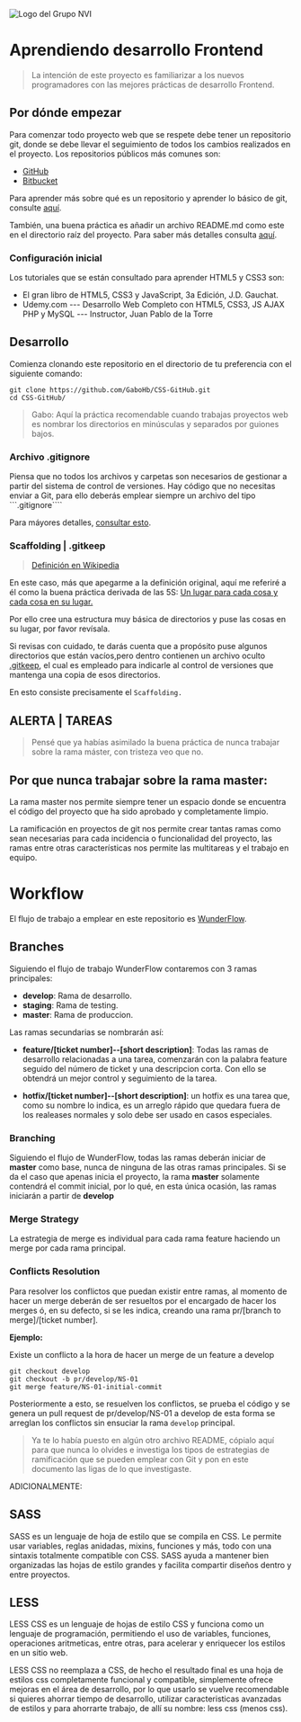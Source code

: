 ![Logo del Grupo NVI](https://raw.githubusercontent.com/jehna/readme-best-practices/master/sample-logo.png)

# Aprendiendo desarrollo Frontend

> La intención de este proyecto es familiarizar a los nuevos programadores con las mejores prácticas de desarrollo Frontend.

## Por dónde empezar

Para comenzar todo proyecto web que se respete debe tener un repositorio git, donde se debe llevar el seguimiento de todos los cambios realizados en el proyecto. Los repositorios públicos más comunes son:

* [GitHub](https://github.com/)
* [Bitbucket](https://bitbucket.org/product/)

Para aprender más sobre qué es un repositorio y aprender lo básico de git, consulte [aquí](https://uniwebsidad.com/libros/pro-git?from=librosweb).

También, una buena práctica es añadir un archivo README.md como este en el directorio raíz del proyecto. Para saber más detalles consulta [aquí](https://github.com/jehna/readme-best-practices).

### Configuración inicial

Los tutoriales que se están consultado para aprender HTML5 y CSS3 son:
* El gran libro de HTML5, CSS3 y JavaScript, 3a Edición, J.D. Gauchat.
* Udemy.com --- Desarrollo Web Completo con HTML5, CSS3, JS AJAX PHP y MySQL --- Instructor, Juan Pablo de la Torre

## Desarrollo

Comienza clonando este repositorio en el directorio de tu preferencia con el siguiente comando:

```shell
git clone https://github.com/GaboHb/CSS-GitHub.git
cd CSS-GitHub/
```

> Gabo: Aquí la práctica recomendable cuando trabajas proyectos web es nombrar los directorios en minúsculas y separados por guiones bajos.

### Archivo .gitignore

Piensa que no todos los archivos y carpetas son necesarios de gestionar a partir del sistema de control de versiones. Hay código que no necesitas enviar a Git, para ello deberás emplear siempre un archivo del tipo ```.gitignore````

Para máyores detalles, [consultar esto](https://desarrolloweb.com/articulos/archivo-gitignore.html).

### Scaffolding | .gitkeep

>[Definición en Wikipedia](https://es.wikipedia.org/wiki/Andamiaje_(programaci%C3%B3n))

En este caso, más que apegarme a la definición original, aquí me referiré a él como la buena práctica derivada de las 5S: [Un lugar para cada cosa y cada cosa en su lugar.](http://www.gestionaobras.com/5s-un-lugar-para-cada-cosa-y-cada-cosa-en-su-lugar/)

Por ello cree una estructura muy básica de directorios y puse las cosas en su lugar, por favor revísala.

Si revisas con cuidado, te darás cuenta que a propósito puse algunos directorios que están vacíos,pero dentro contienen un archivo oculto [.gitkeep](https://developpaper.com/what-is-gitkeep-the-difference-between-gitignore-and-gitkeep/), el cual es empleado para indicarle al control de versiones que mantenga una copia de esos directorios.

En esto consiste precisamente el `Scaffolding.`

## ALERTA | TAREAS

>Pensé que ya habías asimilado la buena práctica de nunca trabajar sobre la rama máster, con tristeza veo que no.

## Por que nunca trabajar sobre la rama master:

La rama master nos permite siempre tener un espacio donde se encuentra el código del proyecto que ha sido aprobado y completamente limpio.

La ramificación en proyectos de git nos permite crear tantas ramas como sean necesarias para cada incidencia o funcionalidad del proyecto, las ramas entre otras características nos permite las multitareas y el trabajo en equipo.

# Workflow

El flujo de trabajo a emplear en este repositorio es [WunderFlow](https://wunderflow.wunder.io/).

## Branches

Siguiendo el flujo de trabajo WunderFlow contaremos con 3 ramas principales:

- **develop**: Rama de desarrollo.
- **staging**: Rama de testing.
- **master**: Rama de produccion.

Las ramas secundarias se nombrarán así:

- **feature/[ticket number]--[short description]**: Todas las ramas de desarrollo relacionadas a una tarea, comenzarán con la palabra feature seguido del número de ticket y una descripcion corta. Con ello se obtendrá un mejor control y seguimiento de la tarea.

- **hotfix/[ticket number]--[short description]**: un hotfix es una tarea que, como su nombre lo indica, es un arreglo rápido que quedara fuera de los realeases normales y solo debe ser usado en casos especiales.

### Branching

Siguiendo el flujo de WunderFlow, todas las ramas deberán iniciar de **master** como base, nunca de ninguna de las otras ramas principales. Si se da el caso que apenas inicia el proyecto, la rama **master** solamente contendrá el commit inicial, por lo qué, en esta única ocasión, las ramas iniciarán a partir de **develop**

### Merge Strategy

La estrategia de merge es individual para cada rama feature haciendo un merge por cada rama principal.

### Conflicts Resolution

Para resolver los conflictos que puedan existir entre ramas, al momento de hacer un merge deberán de ser resueltos por el encargado de hacer los merges ó, en su defecto, si se les indica, creando una rama pr/[branch to merge]/[ticket number].

**Ejemplo:**

Existe un conflicto a la hora de hacer un merge de un feature a develop

    git checkout develop
    git checkout -b pr/develop/NS-01
    git merge feature/NS-01-initial-commit

Posteriormente a esto, se resuelven los conflictos, se prueba el código y se genera un pull request de pr/develop/NS-01 a develop de esta forma se arreglan los conflictos sin ensuciar la rama `develop` principal.


>Ya te lo había puesto en algún otro archivo README, cópialo aquí para que nunca lo olvides e investiga los tipos de estrategias de ramificación que se pueden emplear con Git y pon en este documento las ligas de lo que investigaste.

ADICIONALMENTE:

## SASS

SASS es un lenguaje de hoja de estilo que se compila en CSS. Le permite usar variables, reglas anidadas, mixins, funciones y más, todo con una sintaxis totalmente compatible con CSS. SASS ayuda a mantener bien organizadas las hojas de estilo grandes y facilita compartir diseños dentro y entre proyectos.


## LESS

LESS CSS es un lenguaje de hojas de estilo CSS y funciona como un lenguaje de programación, permitiendo el uso de variables, funciones, operaciones aritmeticas, entre otras, para acelerar y enriquecer los estilos en un sitio web.

LESS CSS no reemplaza a CSS, de hecho el resultado final es una hoja de estilos css completamente funcional y compatible, simplemente ofrece mejoras en el área de desarrollo, por lo que usarlo se vuelve recomendable si quieres ahorrar tiempo de desarrollo, utilizar caracteristicas avanzadas de estilos y para ahorrarte trabajo, de allí su nombre: less css (menos css).